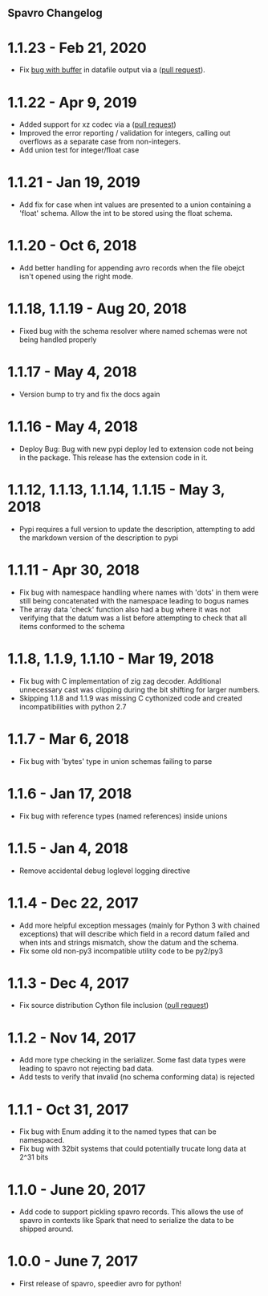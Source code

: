 Spavro Changelog
-----------------

1.1.23 - Feb 21, 2020
=====================

- Fix [bug with buffer](https://github.com/pluralsight/spavro/issues/9) in datafile output via a ([pull request](https://github.com/pluralsight/spavro/pull/10)).

1.1.22 - Apr 9, 2019
====================

- Added support for xz codec via a ([pull request](https://github.com/pluralsight/spavro/pull/7))
- Improved the error reporting / validation for integers, calling out overflows as a separate case from non-integers.
- Add union test for integer/float case

1.1.21 - Jan 19, 2019
=====================

- Add fix for case when int values are presented to a union containing a 'float' schema. Allow the int to be stored using the float schema.

1.1.20 - Oct 6, 2018
=====================

- Add better handling for appending avro records when the file obejct isn't opened using the right mode.

1.1.18, 1.1.19 - Aug 20, 2018
=====================

- Fixed bug with the schema resolver where named schemas were not being handled properly

1.1.17 - May 4, 2018
=====================

- Version bump to try and fix the docs again

1.1.16 - May 4, 2018
=====================

- Deploy Bug: Bug with new pypi deploy led to extension code not being in the package. This release has the extension code in it.

1.1.12, 1.1.13, 1.1.14, 1.1.15 - May 3, 2018
============================================

- Pypi requires a full version to update the description, attempting to add the
markdown version of the description to pypi

1.1.11 - Apr 30, 2018
=====================

- Fix bug with namespace handling where names with 'dots' in them were still
being concatenated with the namespace leading to bogus names
- The array data 'check' function also had a bug where it was not verifying that
the datum was a list before attempting to check that all items conformed to the schema

1.1.8, 1.1.9, 1.1.10 - Mar 19, 2018
===================================

- Fix bug with C implementation of zig zag decoder. Additional unnecessary cast was clipping during the bit shifting for larger numbers.
- Skipping 1.1.8 and 1.1.9 was missing C cythonized code and created incompatibilities with python 2.7

1.1.7 - Mar 6, 2018
===================

- Fix bug with 'bytes' type in union schemas failing to parse

1.1.6 - Jan 17, 2018
====================

- Fix bug with reference types (named references) inside unions

1.1.5 - Jan 4, 2018
===================

- Remove accidental debug loglevel logging directive

1.1.4 - Dec 22, 2017
====================

- Add more helpful exception messages (mainly for Python 3 with chained exceptions) that will describe which field in a record datum failed and when ints and strings mismatch, show the datum and the schema.
- Fix some old non-py3 incompatible utility code to be py2/py3

1.1.3 - Dec 4, 2017
===================

- Fix source distribution Cython file inclusion ([pull request](https://github.com/pluralsight/spavro/pull/2))

1.1.2 - Nov 14, 2017
====================

- Add more type checking in the serializer. Some fast data types were leading to spavro not rejecting bad data.
- Add tests to verify that invalid (no schema conforming data) is rejected

1.1.1 - Oct 31, 2017
====================

- Fix bug with Enum adding it to the named types that can be namespaced.
- Fix bug with 32bit systems that could potentially trucate long data at 2^31 bits

1.1.0 - June 20, 2017
=====================

- Add code to support pickling spavro records. This allows the use of spavro in contexts like Spark that need to serialize the data to be shipped around.

1.0.0 - June 7, 2017
====================

- First release of spavro, speedier avro for python!
